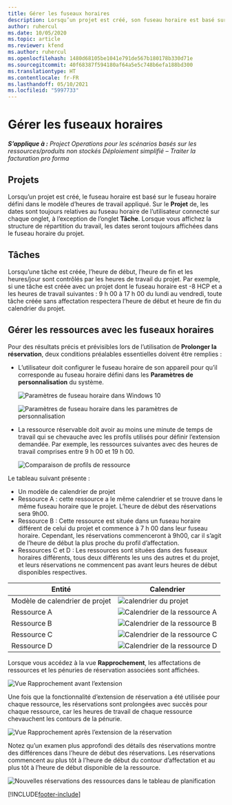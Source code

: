 ```yaml
---
title: Gérer les fuseaux horaires
description: Lorsqu’un projet est créé, son fuseau horaire est basé sur le fuseau horaire défini dans le modèle d’heures de travail appliqué.
author: ruhercul
ms.date: 10/05/2020
ms.topic: article
ms.reviewer: kfend
ms.author: ruhercul
ms.openlocfilehash: 1480d68105be1041e791de567b180178b330d71e
ms.sourcegitcommit: 40f68387f594180af64a5e5c748b6efa188bd300
ms.translationtype: HT
ms.contentlocale: fr-FR
ms.lasthandoff: 05/10/2021
ms.locfileid: "5997733"
---
```

# <a name="manage-time-zones"></a>Gérer les fuseaux horaires

_**S’applique à :** Project Operations pour les scénarios basés sur les ressources/produits non stockés Déploiement simplifié – Traiter la facturation pro forma_


## <a name="projects"></a>Projets

Lorsqu’un projet est créé, le fuseau horaire est basé sur le fuseau horaire défini dans le modèle d’heures de travail appliqué. Sur le **Projet** de, les dates sont toujours relatives au fuseau horaire de l’utilisateur connecté sur chaque onglet, à l’exception de l’onglet **Tâche**. Lorsque vous affichez la structure de répartition du travail, les dates seront toujours affichées dans le fuseau horaire du projet.

## <a name="tasks"></a>Tâches

Lorsqu’une tâche est créée, l’heure de début, l’heure de fin et les heures/jour sont contrôlés par les heures de travail du projet. Par exemple, si une tâche est créée avec un projet dont le fuseau horaire est -8 HCP et a les heures de travail suivantes : 9 h 00 à 17 h 00 du lundi au vendredi, toute tâche créée sans affectation respectera l’heure de début et heure de fin du calendrier du projet.

## <a name="manage-resources-with-time-zones"></a>Gérer les ressources avec les fuseaux horaires

Pour des résultats précis et prévisibles lors de l’utilisation de **Prolonger la réservation**, deux conditions préalables essentielles doivent être remplies :  

- L’utilisateur doit configurer le fuseau horaire de son appareil pour qu’il corresponde au fuseau horaire défini dans les **Paramètres de personnalisation** du système.
 
  ![Paramètres de fuseau horaire dans Windows 10](media/reconcile-assignments-03.png)

  ![Paramètres de fuseau horaire dans les paramètres de personnalisation](media/reconcile-assignments-04.png)
 
- La ressource réservable doit avoir au moins une minute de temps de travail qui se chevauche avec les profils utilisés pour définir l’extension demandée. Par exemple, les ressources suivantes avec des heures de travail comprises entre 9 h 00 et 19 h 00. 

  ![Comparaison de profils de ressource](media/reconcile-assignments-05.png)

Le tableau suivant présente :

- Un modèle de calendrier de projet
- Ressource A : cette ressource a le même calendrier et se trouve dans le même fuseau horaire que le projet. L’heure de début des réservations sera 9h00.
- Ressource B : Cette ressource est située dans un fuseau horaire différent de celui du projet et commence à 7 h 00 dans leur fuseau horaire. Cependant, les réservations commenceront à 9h00, car il s’agit de l’heure de début la plus proche du profil d’affectation.
- Ressources C et D : Les ressources sont situées dans des fuseaux horaires différents, tous deux différents les uns des autres et du projet, et leurs réservations ne commencent pas avant leurs heures de début disponibles respectives.

|Entité  |Calendrier  |
|-|-|
|Modèle de calendrier de projet   | ![calendrier du projet](media/reconcile-assignments-06.png) |
|Ressource A  | ![Calendrier de la ressource A](media/reconcile-assignments-06.png) |
|Ressource B  |  ![Calendrier de la ressource B](media/reconcile-assignments-07.png) |
|Ressource C  |  ![Calendrier de la ressource C](media/reconcile-assignments-08.png) |
|Ressource D  | ![Calendrier de la ressource D](media/reconcile-assignments-09.png)  |
 
Lorsque vous accédez à la vue **Rapprochement**, les affectations de ressources et les pénuries de réservation associées sont affichées.

![Vue Rapprochement avant l’extension](media/reconcile-assignments-10.png)

Une fois que la fonctionnalité d’extension de réservation a été utilisée pour chaque ressource, les réservations sont prolongées avec succès pour chaque ressource, car les heures de travail de chaque ressource chevauchent les contours de la pénurie.

![Vue Rapprochement après l’extension de la réservation](media/reconcile-assignments-11.png) 

Notez qu’un examen plus approfondi des détails des réservations montre des différences dans l’heure de début des réservations. Les réservations commencent au plus tôt à l’heure de début du contour d’affectation et au plus tôt à l’heure de début disponible de la ressource.

![Nouvelles réservations des ressources dans le tableau de planification](media/reconcile-assignments-12.png)


[!INCLUDE[footer-include](../includes/footer-banner.md)]